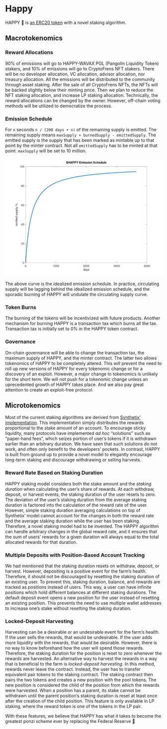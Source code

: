 # Happy

HAPPY 🐸 is [an ERC20 token](https://eips.ethereum.org/EIPS/eip-20) with a novel staking algorithm.

## Macrotokenomics

### Reward Allocations

90% of emissions will go to HAPPY-WAVAX PGL (Pangolin Liquidity Token) stakers, and
10% of emissions will go to CryptoFrens NFT stakers. There will be no developer allocation,
VC allocation, advisor allocation, nor treasury allocation. All the emissions will be
distributed to the community through asset staking. After the sale of all CryptoFrens
NFTs, the NFTs will be backed slightly below their minting price. Then we plan to
reduce the NFT staking allocation, and increase LP staking allocation. Technically,
the reward allocations can be changed by the owner. However, off-chain voting methods
will be utilized to democratize the process.

### Emission Schedule

For `n` seconds `n / (200 days + n)` of the remaining supply is emitted. The remaining
supply means `maxSupply + burnedSupply - emittedSupply`. The emitted supply is the supply
that has been marked as mintable up to that point by the minter contract. Not all
`emittedSupply` has to be minted at that point. `maxSupply` will be set to 10 million.

![Emission Schedule](documents/emission-schedule.png "Ideal emission schedule")

The above curve is the idealized emission schedule. In practice, circulating supply
will be lagging behind the idealized emission schedule, and the sporadic burning of
HAPPY will undulate the circulating supply curve.

### Token Burns

The burning of the tokens will be incentivized with future products. Another mechanism
for burning HAPPY is a transaction tax which burns all the tax. Transaction tax is
initially set to 0% in the HAPPY token contract.

### Governance

On-chain governance will be able to change the transaction tax, the maximum supply
of HAPPY, and the minter contract. The latter two allows tokenomics of HAPPY to be
completely altered. This will prevent the need to roll up new versions of HAPPY for
every tokenomic change or for a discovery of an exploit. However, a major change to
tokenomics is unlikely for the short term. We will not push for a tokenomic change
unless an uprecedented growth of HAPPY takes place. And we also pay great attention to
create an exploit-free protocol.

## Microtokenomics

Most of the current staking algorithms are derived from [Synthetix’ implementation](https://github.com/Synthetixio/synthetix/blob/v2.54.0/contracts/StakingRewards.sol).
This implementation simply distributes the rewards proportional to the stake amount of
an account. To encourage sticky liquidity, many protocols have implemented *ad hoc*
“solutions” such as “paper-hand fees”, which seizes portion of user’s tokens if it is
withdrawn earlier than an arbitrary duration. We have seen that such solutions do not
work, and often only benefit to the developers’ pockets. In contrast, HAPPY is built
from ground up to provide a novel model to elegantly encourage long-term staking and
discourage withdrawing or selling harvests.

### Reward Rate Based on Staking Duration

HAPPY staking model considers both the stake amount and the *staking duration* when
calculating the user’s share of rewards. At each withdraw, deposit, or harvest events,
the staking duration of the user resets to zero. The deviation of the user’s staking
duration from the average staking duration is factored into the calculation of the
reward rate of the user. However, simple staking duration averaging calculations on
top of Synthetix’ model cannot account for the changes in both the reward rate and
the average staking duration while the user has been staking. Therefore, a novel
staking model had to be invented. The HAPPY algorithm can handle arbitrary changes
in the global reward rate, and it ensures that the sum of users’ rewards for a given
duration will always equal to the total allocated rewards for that duration.

### Multiple Deposits with Position-Based Account Tracking

We had mentioned that the staking duration resets on withdraw, deposit, or harvest.
However, depositing is a positive event for the farm’s health. Therefore, it should
not be discouraged by resetting the staking duration of an existing user. To prevent
this, staking duration, balance, and rewards are tracked as positions instead of
users. This way, a user can have infinite positions which hold different balances at
different staking durations. The default deposit event opens a new position for the
user instead of resetting an existing position. This prevents the need to use multiple
wallet addresses to increase one’s stake without resetting the staking duration.

### Locked-Deposit Harvesting

Harvesting can be a desirable or an undesirable event for the farm’s health. If the
user sells the rewards, that would be undesirable. If the user adds more liquidity
with the rewards, that would be desirable. However, there is no way to know beforehand
how the user will spend those rewards. Therefore, the staking duration for the
position is reset to zero whenever the rewards are harvested. An alternative way
to harvest the rewards in a way that is beneficial to the farm is *locked-deposit harvesting*.
In this method, rewards never leave the contract. Instead, the user has
to transfer equivalent pair tokens to the staking contract. The staking contract then
pairs the two tokens and creates a new position with the pool tokens. The new position
is considered the child of the position from which the rewards were harvested. When
a position has a parent, its stake cannot be withdrawn until the parent position’s
staking duration is reset at least once after the creation of the child position. This
feature is only available in LP staking, where the reward token is one of the tokens
in the LP pair.

With these features, we believe that HAPPY has what it takes to become the greatest
ponzi scheme ever by replacing the Federal Reserve 🤡
